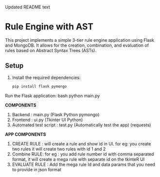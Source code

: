 Updated README
text
# Rule Engine with AST

This project implements a simple 3-tier rule engine application using Flask and MongoDB. It allows for the creation, combination, and evaluation of rules based on Abstract Syntax Trees (ASTs).

## Setup

1. Install the required dependencies:
   ```bash
   pip install flask pymongo

Run the Flask application:
bash
python main.py

**COMPONENTS**

1. Backend :  main.py (Flask Python pymongo)
2. Frontend : ui.py (Tkinter UI Python)
3. Automated test script : test.py (Automatically test the app) (requests)


**APP COMPONENTS**

1. CREATE RULE : will create a rule and show id in UI. for eg: you create two rules it will create two rules with id 1 and 2
2. Combine RULE: for eg : you add rule number id with comma separated format, it will create a mega rule with separate id on the tkinteR UI
3. EVALUATE RULE : Add the mega rule Id and data params that you need to provide in json format
